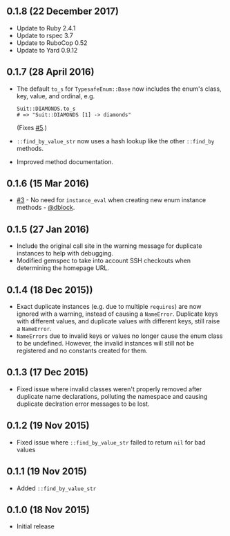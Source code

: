 ## 0.1.8 (22 December 2017)

- Update to Ruby 2.4.1
- Update to rspec 3.7
- Update to RuboCop 0.52
- Update to Yard 0.9.12

## 0.1.7 (28 April 2016)

- The default `to_s` for `TypesafeEnum::Base` now includes the enum's class, key, value,
  and ordinal, e.g.

      Suit::DIAMONDS.to_s
      # => "Suit::DIAMONDS [1] -> diamonds"

  (Fixes [#5](https://github.com/dmolesUC3/typesafe_enum/issues/5).)
- `::find_by_value_str` now uses a hash lookup like the other `::find_by` methods.
- Improved method documentation.

## 0.1.6 (15 Mar 2016)

- [#3](https://github.com/dmolesUC3/typesafe_enum/pull/3) - No need for `instance_eval`
  when creating new enum instance methods - [@dblock](https://github.com/dblock).

## 0.1.5 (27 Jan 2016)

- Include the original call site in the warning message for duplicate instances to help
  with debugging.
- Modified gemspec to take into account SSH checkouts when determining the homepage URL.

## 0.1.4 (18 Dec 2015))

- Exact duplicate instances (e.g. due to multiple `requires`) are now ignored with a warning,
  instead of causing a `NameError`. Duplicate keys with different values, and duplicate values
  with different keys, still raise a `NameError`.
- `NameErrors` due to invalid keys or values no longer cause the enum class to be undefined.
  However, the invalid instances will still not be registered and no constants created for them.

## 0.1.3 (17 Dec 2015)

- Fixed issue where invalid classes weren't properly removed after duplicate name declarations,
  polluting the namespace and causing duplicate declration error messages to be lost.

## 0.1.2 (19 Nov 2015)

- Fixed issue where `::find_by_value_str` failed to return `nil` for bad values

## 0.1.1 (19 Nov 2015)

- Added `::find_by_value_str`

## 0.1.0 (18 Nov 2015)

- Initial release
